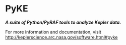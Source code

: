 # PyKE
***A suite of Python/PyRAF tools to analyze Kepler data.***

For more information and documentation,
visit http://keplerscience.arc.nasa.gov/software.html#pyke

